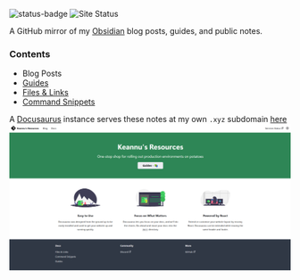 ![status-badge](https://woodpecker.06222001.xyz/api/badges/1/status.svg)
![Site Status](https://stats.keannu5.duckdns.org/api/badge/122/status)

A GitHub mirror of my [Obsidian](https://obsidian.md/) blog posts, guides, and public notes.
### Contents
- Blog Posts 
- [Guides](docs/Guides/Guides.md)
- [Files & Links](docs/Files%20&%20Links/Files%20&%20Links.md)
- [Command Snippets](docs/Command%20Snippets/Command%20Snippets.md)

A [Docusaurus](https://github.com/facebook/docusaurus) instance serves these notes at my own `.xyz` subdomain [here](https://blog.06222001.xyz)
![](_resources/README/6362558d697b5194e520d88cdab38fd6_MD5.jpeg)